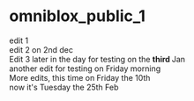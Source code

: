 # omniblox_public_1
edit 1 <br>
edit 2 on 2nd dec <br>
Edit 3 later in the day for testing on the <b> third </b> Jan <br>
another edit for testing on Friday morning <br>
More edits, this time on Friday the 10th <br>
now it's Tuesday the 25th Feb

